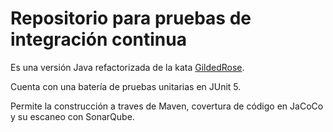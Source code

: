# Repositorio para pruebas de integración continua

Es una versión Java refactorizada de la kata [GildedRose](https://github.com/emilybache/GildedRose-Refactoring-Kata).

Cuenta con una batería de pruebas unitarias en JUnit 5.

Permite la construcción a traves de Maven, covertura de código en JaCoCo y su escaneo con SonarQube.
